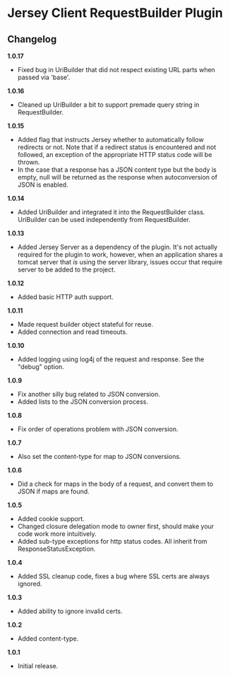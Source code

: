 Jersey Client RequestBuilder Plugin
===================================

Changelog
---------
**1.0.17**
* Fixed bug in UriBuilder that did not respect existing URL parts when passed via 'base'.

**1.0.16**
* Cleaned up UriBuilder a bit to support premade query string in RequestBuilder.

**1.0.15**
* Added flag that instructs Jersey whether to automatically follow redirects or not.
  Note that if a redirect status is encountered and not followed, an exception of
  the appropriate HTTP status code will be thrown.
* In the case that a response has a JSON content type but the body is empty,
  null will be returned as the response when autoconversion of JSON is enabled.

**1.0.14**
* Added UriBuilder and integrated it into the RequestBuilder class. UriBuilder
  can be used independently from RequestBuilder.

**1.0.13**
* Added Jersey Server as a dependency of the plugin. It's not actually required for
  the plugin to work, however, when an application shares a tomcat server that _is_
  using the server library, issues occur that require server to be added to the
  project.

**1.0.12**
* Added basic HTTP auth support.

**1.0.11**
* Made request builder object stateful for reuse.
* Added connection and read timeouts.

**1.0.10**
* Added logging using log4j of the request and response. See the "debug" option.

**1.0.9**
* Fix another silly bug related to JSON conversion.
* Added lists to the JSON conversion process.

**1.0.8**
* Fix order of operations problem with JSON conversion.

**1.0.7**
* Also set the content-type for map to JSON conversions.

**1.0.6**
* Did a check for maps in the body of a request, and convert them to JSON if maps are found.

**1.0.5**
* Added cookie support.
* Changed closure delegation mode to owner first, should make your code work more intuitively.
* Added sub-type exceptions for http status codes.  All inherit from ResponseStatusException.

**1.0.4**
* Added SSL cleanup code, fixes a bug where SSL certs are always ignored.

**1.0.3**
* Added ability to ignore invalid certs.

**1.0.2**
* Added content-type.

**1.0.1**
* Initial release.
